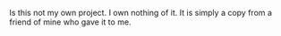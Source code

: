 Is this not my own project. I own nothing of it. It is simply a copy from a friend of mine who gave it to me.
